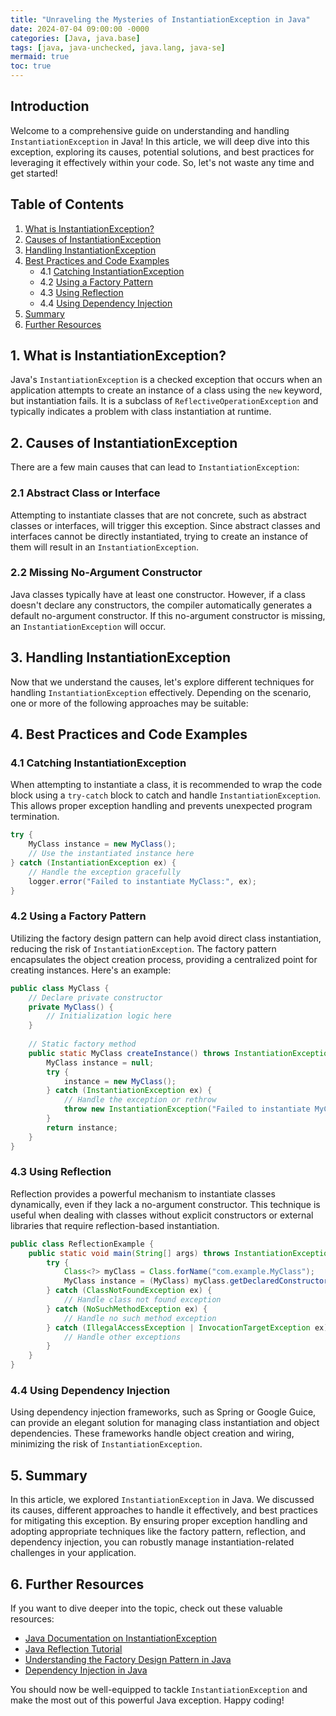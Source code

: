 ```yaml
---
title: "Unraveling the Mysteries of InstantiationException in Java"
date: 2024-07-04 09:00:00 -0000
categories: [Java, java.base]
tags: [java, java-unchecked, java.lang, java-se]
mermaid: true
toc: true
---
```



## Introduction
Welcome to a comprehensive guide on understanding and handling `InstantiationException` in Java! In this article, we will deep dive into this exception, exploring its causes, potential solutions, and best practices for leveraging it effectively within your code. So, let's not waste any time and get started!

## Table of Contents
1. [What is InstantiationException?](#what-is-instantiationexception)
2. [Causes of InstantiationException](#causes-of-instantiationexception)
3. [Handling InstantiationException](#handling-instantiationexception)
4. [Best Practices and Code Examples](#best-practices-and-code-examples)
    - 4.1 [Catching InstantiationException](#catching-instantiationexception)
    - 4.2 [Using a Factory Pattern](#using-a-factory-pattern)
    - 4.3 [Using Reflection](#using-reflection)
    - 4.4 [Using Dependency Injection](#using-dependency-injection)
5. [Summary](#summary)
6. [Further Resources](#further-resources)

## 1. What is InstantiationException? <a name="what-is-instantiationexception"></a>
Java's `InstantiationException` is a checked exception that occurs when an application attempts to create an instance of a class using the `new` keyword, but instantiation fails. It is a subclass of `ReflectiveOperationException` and typically indicates a problem with class instantiation at runtime.

## 2. Causes of InstantiationException <a name="causes-of-instantiationexception"></a>
There are a few main causes that can lead to `InstantiationException`:

### 2.1 Abstract Class or Interface
Attempting to instantiate classes that are not concrete, such as abstract classes or interfaces, will trigger this exception. Since abstract classes and interfaces cannot be directly instantiated, trying to create an instance of them will result in an `InstantiationException`.

### 2.2 Missing No-Argument Constructor
Java classes typically have at least one constructor. However, if a class doesn't declare any constructors, the compiler automatically generates a default no-argument constructor. If this no-argument constructor is missing, an `InstantiationException` will occur. 

## 3. Handling InstantiationException <a name="handling-instantiationexception"></a>
Now that we understand the causes, let's explore different techniques for handling `InstantiationException` effectively. Depending on the scenario, one or more of the following approaches may be suitable:

## 4. Best Practices and Code Examples <a name="best-practices-and-code-examples"></a>

### 4.1 Catching InstantiationException <a name="catching-instantiationexception"></a>
When attempting to instantiate a class, it is recommended to wrap the code block using a `try-catch` block to catch and handle `InstantiationException`. This allows proper exception handling and prevents unexpected program termination.

```java
try {
    MyClass instance = new MyClass();
    // Use the instantiated instance here
} catch (InstantiationException ex) {
    // Handle the exception gracefully
    logger.error("Failed to instantiate MyClass:", ex);
}
```

### 4.2 Using a Factory Pattern <a name="using-a-factory-pattern"></a>
Utilizing the factory design pattern can help avoid direct class instantiation, reducing the risk of `InstantiationException`. The factory pattern encapsulates the object creation process, providing a centralized point for creating instances. Here's an example:

```java
public class MyClass {
    // Declare private constructor
    private MyClass() {
        // Initialization logic here
    }
    
    // Static factory method
    public static MyClass createInstance() throws InstantiationException {
        MyClass instance = null;
        try {
            instance = new MyClass();
        } catch (InstantiationException ex) {
            // Handle the exception or rethrow
            throw new InstantiationException("Failed to instantiate MyClass", ex);
        }
        return instance;
    }
}
```

### 4.3 Using Reflection <a name="using-reflection"></a>
Reflection provides a powerful mechanism to instantiate classes dynamically, even if they lack a no-argument constructor. This technique is useful when dealing with classes without explicit constructors or external libraries that require reflection-based instantiation.

```java
public class ReflectionExample {
    public static void main(String[] args) throws InstantiationException {
        try {
            Class<?> myClass = Class.forName("com.example.MyClass");
            MyClass instance = (MyClass) myClass.getDeclaredConstructor().newInstance();
        } catch (ClassNotFoundException ex) {
            // Handle class not found exception
        } catch (NoSuchMethodException ex) {
            // Handle no such method exception
        } catch (IllegalAccessException | InvocationTargetException ex) {
            // Handle other exceptions
        }
    }
}
```

### 4.4 Using Dependency Injection <a name="using-dependency-injection"></a>
Using dependency injection frameworks, such as Spring or Google Guice, can provide an elegant solution for managing class instantiation and object dependencies. These frameworks handle object creation and wiring, minimizing the risk of `InstantiationException`.

## 5. Summary <a name="summary"></a>
In this article, we explored `InstantiationException` in Java. We discussed its causes, different approaches to handle it effectively, and best practices for mitigating this exception. By ensuring proper exception handling and adopting appropriate techniques like the factory pattern, reflection, and dependency injection, you can robustly manage instantiation-related challenges in your application.

## 6. Further Resources <a name="further-resources"></a>
If you want to dive deeper into the topic, check out these valuable resources:

- [Java Documentation on InstantiationException](https://docs.oracle.com/javase/8/docs/api/java/lang/InstantiationException.html)
- [Java Reflection Tutorial](https://docs.oracle.com/javase/tutorial/reflect/index.html)
- [Understanding the Factory Design Pattern in Java](https://www.baeldung.com/java-factory-pattern)
- [Dependency Injection in Java](https://www.baeldung.com/dependency-injection-java)

You should now be well-equipped to tackle `InstantiationException` and make the most out of this powerful Java exception. Happy coding!
